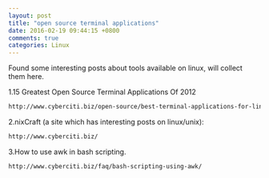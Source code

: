 ```yaml
---
layout: post
title: "open source terminal applications"
date: 2016-02-19 09:44:15 +0800
comments: true
categories: Linux
---
```

Found some interesting posts about tools available on linux, will collect them here.

1.15 Greatest Open Source Terminal Applications Of 2012

```html
http://www.cyberciti.biz/open-source/best-terminal-applications-for-linux-unix-macosx/
```

2.nixCraft (a site which has interesting posts on linux/unix):

```html
http://www.cyberciti.biz/
```

3.How to use awk in bash scripting.

```html
http://www.cyberciti.biz/faq/bash-scripting-using-awk/
```

